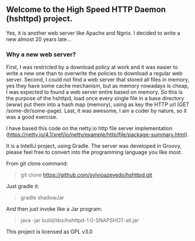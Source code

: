 ## Welcome to the High Speed HTTP Daemon (hshttpd) project.

Yes, it is another web server like Apache and Ngnix. I decided to write a new almost 20 years late...

### Why a new web server?
First, I was restricted by a download policy at work and it was easier to write a new one than to overwrite the policies to download a regular web server. Second, I could not find a web server that stored all files in memory, yes they have some cache mechanism, but as memory nowadays is cheap, I was expected to found a web server entire based on memory. So this is the purpose of the hshttpd, load once every single file in a base directory (www) put them into a hash map (memory), using as key the HTTP url (GET /some-dir/some-page). Last, it was awesome, I am a coder by nature, so it was a good exercise.


I have based this code on the netty.io http file server implementation (https://netty.io/4.1/xref/io/netty/example/http/file/package-summary.html).

It is a IntelliJ project, using Gradle. The server was developed in Groovy, please feel free to convert into the programming language you like most.

From git clone command:

> git clone https://github.com/sylvioazevedo/hshttpd.git

Just gradle it:

> gradle shadowJar

And then just invoke like a Jar program:

> java -jar build/libs/hshttpd-1.0-SNAPSHOT-all.jar 

This project is licensed as GPL v3.0
